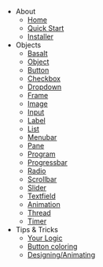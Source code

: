 - About
    - [Home](Home.md)
    - [Quick Start](home/Quick-Start.md)
    - [Installer](home/installer)
- Objects
    - [Basalt](objects/Basalt.md)
    - [Object](objects/Object.md)
    - [Button](objects/Button.md)
    - [Checkbox](objects/Checkbox.md)
    - [Dropdown](objects/Dropdown.md)
    - [Frame](objects/Frame.md)
    - [Image](objects/Image.md)
    - [Input](objects/Input.md)
    - [Label](objects/Label.md)
    - [List](objects/List.md)
    - [Menubar](objects/Menubar.md)
    - [Pane](objects/Pane.md)
    - [Program](objects/Program.md)
    - [Progressbar](objects/Progressbar.md)
    - [Radio](objects/Radio.md)
    - [Scrollbar](objects/Scrollbar.md)
    - [Slider](objects/Slider.md)
    - [Textfield](objects/Textfield.md)
    - [Animation](objects/Animation.md)
    - [Thread](objects/Thread.md)
    - [Timer](objects/Timer.md)
- Tips & Tricks
    - [Your Logic](tips/logic.md)
    - [Button coloring](tips/buttonColoring.md)
    - [Designing/Animating](tips/design.md)
